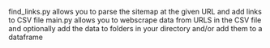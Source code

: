 find_links.py allows you to parse the sitemap at the given URL and add links to CSV file
main.py allows you to webscrape data from URLS in the CSV file and optionally add the data to folders in your directory and/or add them to a dataframe
